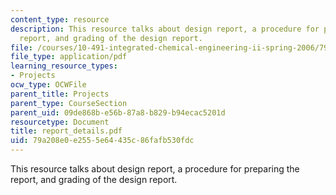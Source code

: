 ```yaml
---
content_type: resource
description: This resource talks about design report, a procedure for preparing the
  report, and grading of the design report.
file: /courses/10-491-integrated-chemical-engineering-ii-spring-2006/79a208e0e2555e64435c86fafb530fdc_report_details.pdf
file_type: application/pdf
learning_resource_types:
- Projects
ocw_type: OCWFile
parent_title: Projects
parent_type: CourseSection
parent_uid: 09de868b-e56b-87a8-b829-b94ecac5201d
resourcetype: Document
title: report_details.pdf
uid: 79a208e0-e255-5e64-435c-86fafb530fdc
---
```

This resource talks about design report, a procedure for preparing the report, and grading of the design report.

